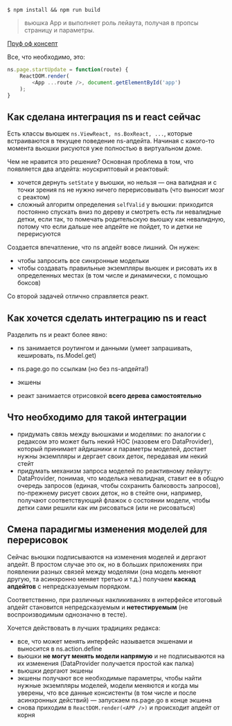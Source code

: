 ```
$ npm install && npm run build
```

> вьюшка App и выполняет роль лейаута, получая в пропсы страницу и параметры.

[Пруф оф консепт](https://vitkarpov.github.io/noscript-react-demo/)

Все, что необходимо, это:

```js
ns.page.startUpdate = function(route) {
    ReactDOM.render(
        <App ...route />, document.getElementById('app')
    );
}
```

## Как сделана интеграция ns и react сейчас

Есть классы вьюшек `ns.ViewReact, ns.BoxReact, ...`, которые встраиваются в текущее поведение ns-апдейта. Начиная с какого-то момента вьюшки рисуются уже полностью в виртуальном доме.

Чем не нравится это решение? Основная проблема в том, что появляется два апдейта: ноускриптовый и реактовый:

- хочется дернуть `setState` у вьюшки, но нельзя — она валидная и с точки зрения ns не нужно ничего перерисовывать (что выносит мозг с реактом)
- сложный алгоритм определения `selfValid` у вьюшки: приходится постоянно спускать вниз по дереву и смотреть есть ли невалидные детки, если так, то помечать родительскую вьюшку как невалидную, потому что если дальше нее апдейте не пойдет, то и детки не перерисуются

Создается впечатление, что ns апдейт вовсе лишний. Он нужен:

- чтобы запросить все синхронные модельки
- чтобы создавать правильные экземпляры вьюшек и рисовать их в определенных местах (в том числе и динамически, с помощью боксов)

Со второй задачей отлично справляется реакт.

## Как хочется сделать интеграцию ns и react

Разделить ns и реакт более явно:

- ns занимается роутингом и данными (умеет запрашивать, кешировать, ns.Model.get)
- ns.page.go по ссылкам (но без ns-апдейта!)
- экшены

- реакт занимается отрисовкой **всего дерева самостоятельно**

## Что необходимо для такой интеграции

- придумать связь между вьюшками и моделями: по аналогии с редаксом это может быть некий HOC (назовем его DataProvider), который принимает айдишники и параметры моделей, достает нужны экземпляры и дергает своих деток, передавая им некий стейт
- придумать механизм запроса моделей по реактивному лейауту: DataProvider, понимая, что моделька невалидная, ставит ее в общую очередь запросов (единая, чтобы сохранить балковость запросов), по-прежнему рисует своих деток, но в стейте они, например, получают соответствующий флажок о состоянии модели, чтобы детки сами решили как им рисоваться (или не рисоваться)

## Смена парадигмы изменения моделей для перерисовок

Сейчас вьюшки подписываются на изменения моделей и дергают апдейт. В простом случае это ок, но в больших приложениях при появлении разных связей между моделями (она модель меняют другую, та асинхронно меняет третью и т.д.) получаем **каскад апдейтов** с непредсказуемым порядком.

Соответственно, при различных накликиваниях в интерфейсе итоговый апдейт становится непредсказуемым и **нетестируемым** (не воспроизводимым однозначно в тесте).

Хочется действовать в лучших традициях редакса:

- все, что может менять интерфейс называется экшенами и выносится в ns.action.define
- вьюшки **не могут менять модели напрямую** и не подписываются на их изменения (DataProvider получается простой как палка)
- вьюшки дергают экшены
- экшены получают все необходимые параметры, чтобы найти нужные экземпляры моделей, модели меняются и когда мы уверены, что все данные консистенты (в том числе и после асинхронных действий)
— запускаем ns.page.go в конце экшена
- снова приходим в `ReactDOM.render(<APP />)` и происходит апдейт от корня
